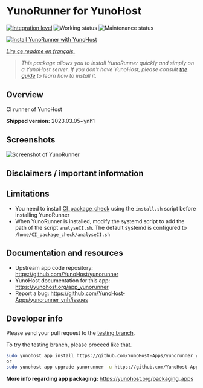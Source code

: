 <!--
N.B.: This README was automatically generated by https://github.com/YunoHost/apps/tree/master/tools/README-generator
It shall NOT be edited by hand.
-->

# YunoRunner for YunoHost

[![Integration level](https://dash.yunohost.org/integration/yunorunner.svg)](https://dash.yunohost.org/appci/app/yunorunner) ![Working status](https://ci-apps.yunohost.org/ci/badges/yunorunner.status.svg) ![Maintenance status](https://ci-apps.yunohost.org/ci/badges/yunorunner.maintain.svg)

[![Install YunoRunner with YunoHost](https://install-app.yunohost.org/install-with-yunohost.svg)](https://install-app.yunohost.org/?app=yunorunner)

*[Lire ce readme en français.](./README_fr.md)*

> *This package allows you to install YunoRunner quickly and simply on a YunoHost server.
If you don't have YunoHost, please consult [the guide](https://yunohost.org/#/install) to learn how to install it.*

## Overview

CI runner of YunoHost

**Shipped version:** 2023.03.05~ynh1

## Screenshots

![Screenshot of YunoRunner](./doc/screenshots/screenshot.png)

## Disclaimers / important information

## Limitations

* You need to install [CI_package_check](https://github.com/YunoHost/CI_package_check) using the `install.sh` script before installing YunoRunner
* When YunoRunner is installed, modify the systemd script to add the path of the script `analyseCI.sh`. The default systemd is configured to `/home/CI_package_check/analyseCI.sh`

## Documentation and resources

* Upstream app code repository: <https://github.com/YunoHost/yunorunner>
* YunoHost documentation for this app: <https://yunohost.org/app_yunorunner>
* Report a bug: <https://github.com/YunoHost-Apps/yunorunner_ynh/issues>

## Developer info

Please send your pull request to the [testing branch](https://github.com/YunoHost-Apps/yunorunner_ynh/tree/testing).

To try the testing branch, please proceed like that.

``` bash
sudo yunohost app install https://github.com/YunoHost-Apps/yunorunner_ynh/tree/testing --debug
or
sudo yunohost app upgrade yunorunner -u https://github.com/YunoHost-Apps/yunorunner_ynh/tree/testing --debug
```

**More info regarding app packaging:** <https://yunohost.org/packaging_apps>
